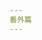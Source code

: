 ```yaml
---
番外篇
---
```


<!--- ======================================================================== -->
